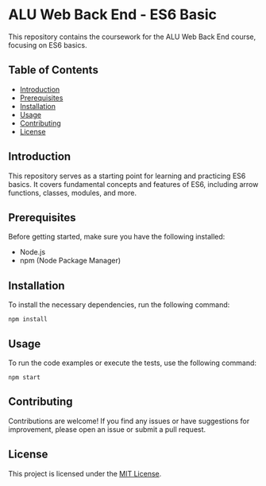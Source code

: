# ALU Web Back End - ES6 Basic

This repository contains the coursework for the ALU Web Back End course, focusing on ES6 basics.

## Table of Contents

- [Introduction](#introduction)
- [Prerequisites](#prerequisites)
- [Installation](#installation)
- [Usage](#usage)
- [Contributing](#contributing)
- [License](#license)

## Introduction

This repository serves as a starting point for learning and practicing ES6 basics. It covers fundamental concepts and features of ES6, including arrow functions, classes, modules, and more.

## Prerequisites

Before getting started, make sure you have the following installed:

- Node.js
- npm (Node Package Manager)

## Installation

To install the necessary dependencies, run the following command:

```
npm install
```

## Usage

To run the code examples or execute the tests, use the following command:

```
npm start
```

## Contributing

Contributions are welcome! If you find any issues or have suggestions for improvement, please open an issue or submit a pull request.

## License

This project is licensed under the [MIT License](LICENSE).
